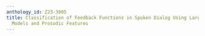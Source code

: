 ```yaml
---
anthology_id: Z23-3005
title: Classification of Feedback Functions in Spoken Dialog Using Large Language
  Models and Prosodic Features
---
```

